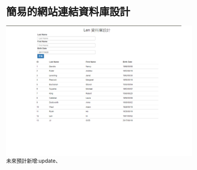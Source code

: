 # 簡易的網站連結資料庫設計
![網頁圖](https://github.com/yohren00/JDBC/blob/master/%E6%9C%AA%E5%91%BD%E5%90%8D.png)
未來預計新增:update、
